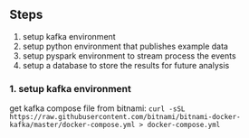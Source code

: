 ## Steps

1. setup kafka environment
2. setup python environment that publishes example data
3. setup pyspark environment to stream process the events
4. setup a database to store the results for future analysis

### 1. setup kafka environment

get kafka compose file from bitnami:
`curl -sSL https://raw.githubusercontent.com/bitnami/bitnami-docker-kafka/master/docker-compose.yml > docker-compose.yml`
